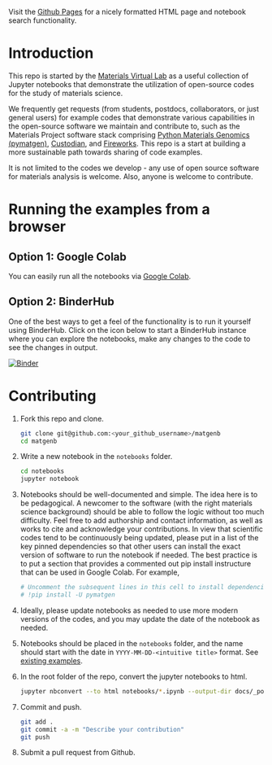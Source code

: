 Visit the [Github Pages](http://matgenb.materialsvirtuallab.org) for a nicely formatted HTML page and notebook search functionality.

# Introduction

This repo is started by the [Materials Virtual Lab](http://www.materialsvirtuallab.org) as a useful collection of
Jupyter notebooks that demonstrate the utilization of open-source codes for the study of materials science.

We frequently get requests (from students, postdocs, collaborators, or just general users) for example codes that
demonstrate various capabilities in the open-source software we maintain and contribute to, such as the Materials
Project software stack comprising [Python Materials Genomics (pymatgen)](http://www.pymatgen.org),
[Custodian](https://materialsprojecthub.io/custodian/), and [Fireworks](https://pythonhosted.org/FireWorks/). This
repo is a start at building a more sustainable path towards sharing of code examples.

It is not limited to the codes we develop - any use of open source software for materials analysis is welcome. Also,
anyone is welcome to contribute.

# Running the examples from a browser

## Option 1: Google Colab

You can easily run all the notebooks via [Google Colab](https://colab.research.google.com/).

## Option 2: BinderHub

One of the best ways to get a feel of the functionality is to run it yourself using BinderHub. Click on the icon below
to start a BinderHub instance where you can explore the notebooks, make any changes to the code to see the changes in
output.

[![Binder](https://mybinder.org/badge_logo.svg)](https://mybinder.org/v2/gh/materialsvirtuallab/matgenb/master)

# Contributing

1. Fork this repo and clone.

    ```sh
    git clone git@github.com:<your_github_username>/matgenb
    cd matgenb
    ```

2. Write a new notebook in the `notebooks` folder.

    ```sh
    cd notebooks
    jupyter notebook
    ```

3. Notebooks should be well-documented and simple. The idea here is to be pedagogical. A newcomer to the software
   (with the right materials science background) should be able to follow the logic without too much difficulty. Feel
   free to add authorship and contact information, as well as works to cite and acknowledge your contributions. In view
   that scientific codes tend to be continuously being updated, please put in a list of the key pinned dependencies so
   that other users can install the exact version of software to run the notebook if needed. The best practice is to put
   a section that provides a commented out pip install instructure that can be used in Google Colab. For example,
   ```sh
   # Uncomment the subsequent lines in this cell to install dependencies for Google Colab.
   # !pip install -U pymatgen
   ```

4. Ideally, please update notebooks as needed to use more modern versions of the codes, and you may update the date of
   the notebook as needed.

5. Notebooks should be placed in the `notebooks` folder, and the name should start with the date in
   `YYYY-MM-DD-<intuitive title>` format. See [existing examples](https://github.com/materialsvirtuallab/matgenb/tree/master/notebooks).

6. In the root folder of the repo, convert the jupyter notebooks to html.

    ```sh
    jupyter nbconvert --to html notebooks/*.ipynb --output-dir docs/_posts
    ```

7. Commit and push.

    ```sh
    git add .
    git commit -a -m "Describe your contribution"
    git push
    ```

8. Submit a pull request from Github.

